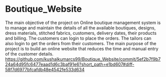 # Boutique_Website
The main objective of the project on Online boutique management system is to manage and maintain the details of all the available boutiques, designs, dress materials, stitched fabrics, customers, delivery dates, their products and billing. The customers can login to place the orders. The tailors can also login to get the orders from their customers. The main purpose of the project is to build an online website that reduces the time and manual entry of the customer details.
https://github.com/kushalkumarcs99/Boutique_Website/commit/5ef2b7f9b724a64d95fc6477eaad1d6c3baf91e6?short_path=e1bd607#diff-58f7d6977bfcafdb48e4542fe533d634
